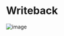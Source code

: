 # Writeback
![image](https://github.com/coolnikitav/learning/assets/30304422/b342dbab-75bb-4a47-a3ba-9009388e5563)
